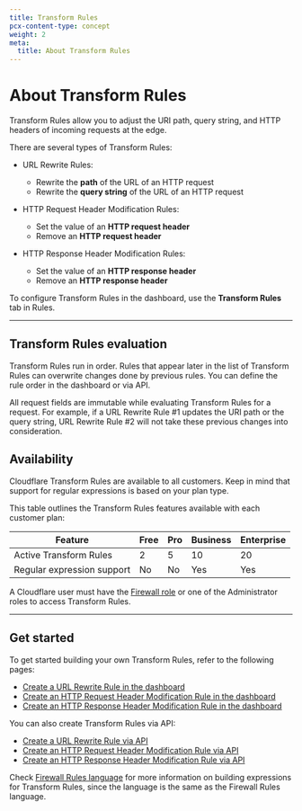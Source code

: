 ```yaml
---
title: Transform Rules
pcx-content-type: concept
weight: 2
meta:
  title: About Transform Rules
---
```


# About Transform Rules

Transform Rules allow you to adjust the URI path, query string, and HTTP headers of incoming requests at the edge.

There are several types of Transform Rules:

- URL Rewrite Rules:

  - Rewrite the **path** of the URL of an HTTP request
  - Rewrite the **query string** of the URL of an HTTP request

- HTTP Request Header Modification Rules:

  - Set the value of an **HTTP request header**
  - Remove an **HTTP request header**

- HTTP Response Header Modification Rules:

  - Set the value of an **HTTP response header**
  - Remove an **HTTP response header**

To configure Transform Rules in the dashboard, use the **Transform Rules** tab in Rules.

---

## Transform Rules evaluation

Transform Rules run in order. Rules that appear later in the list of Transform Rules can overwrite changes done by previous rules. You can define the rule order in the dashboard or via API.

All request fields are immutable while evaluating Transform Rules for a request. For example, if a URL Rewrite Rule #1 updates the URI path or the query string, URL Rewrite Rule #2 will not take these previous changes into consideration.

## Availability

Cloudflare Transform Rules are available to all customers. Keep in mind that support for regular expressions is based on your plan type.

This table outlines the Transform Rules features available with each customer plan:

<TableWrap>

| Feature                    | Free | Pro | Business | Enterprise |
| -------------------------- | ---- | --- | -------- | ---------- |
| Active Transform Rules     | 2    | 5   | 10       | 20         |
| Regular expression support | No   | No  | Yes      | Yes        |

</TableWrap>

A Cloudflare user must have the [Firewall role](https://support.cloudflare.com/hc/articles/205065067#12345682) or one of the Administrator roles to access Transform Rules.

---

## Get started

To get started building your own Transform Rules, refer to the following pages:

- [Create a URL Rewrite Rule in the dashboard](/transform/url-rewrite/create-dashboard)
- [Create an HTTP Request Header Modification Rule in the dashboard](/transform/request-header-modification/create-dashboard)
- [Create an HTTP Response Header Modification Rule in the dashboard](/transform/response-header-modification/create-dashboard)

You can also create Transform Rules via API:

- [Create a URL Rewrite Rule via API](/transform/url-rewrite/create-api)
- [Create an HTTP Request Header Modification Rule via API](/transform/request-header-modification/create-api)
- [Create an HTTP Response Header Modification Rule via API](/transform/response-header-modification/create-api)

Check [Firewall Rules language](https://developers.cloudflare.com/firewall/cf-firewall-language) for more information on building expressions for Transform Rules, since the language is the same as the Firewall Rules language.
